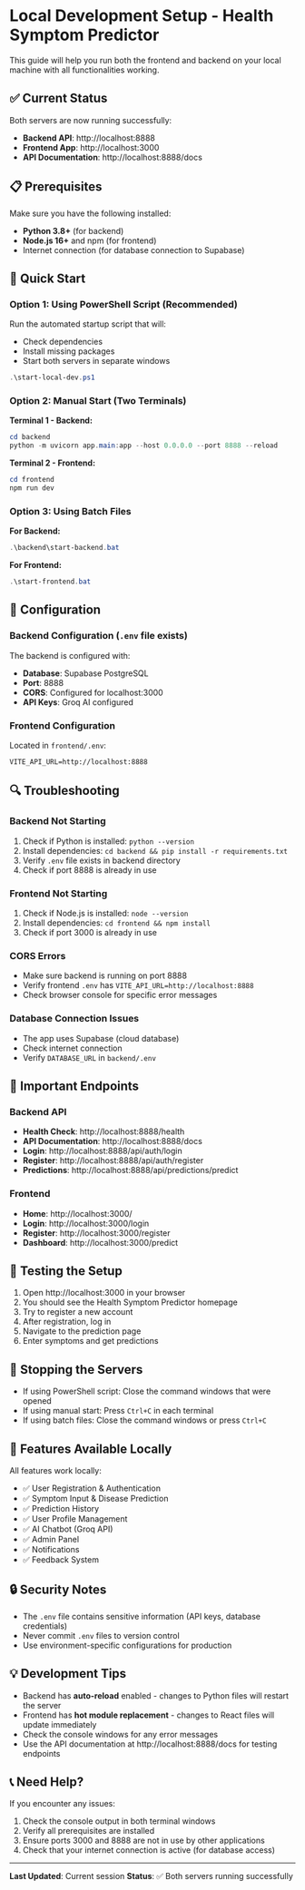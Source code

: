 # Local Development Setup - Health Symptom Predictor

This guide will help you run both the frontend and backend on your local machine with all functionalities working.

## ✅ Current Status

Both servers are now running successfully:
- **Backend API**: http://localhost:8888
- **Frontend App**: http://localhost:3000
- **API Documentation**: http://localhost:8888/docs

## 📋 Prerequisites

Make sure you have the following installed:
- **Python 3.8+** (for backend)
- **Node.js 16+** and npm (for frontend)
- Internet connection (for database connection to Supabase)

## 🚀 Quick Start

### Option 1: Using PowerShell Script (Recommended)

Run the automated startup script that will:
- Check dependencies
- Install missing packages
- Start both servers in separate windows

```powershell
.\start-local-dev.ps1
```

### Option 2: Manual Start (Two Terminals)

**Terminal 1 - Backend:**
```powershell
cd backend
python -m uvicorn app.main:app --host 0.0.0.0 --port 8888 --reload
```

**Terminal 2 - Frontend:**
```powershell
cd frontend
npm run dev
```

### Option 3: Using Batch Files

**For Backend:**
```powershell
.\backend\start-backend.bat
```

**For Frontend:**
```powershell
.\start-frontend.bat
```

## 🔧 Configuration

### Backend Configuration (`.env` file exists)
The backend is configured with:
- **Database**: Supabase PostgreSQL
- **Port**: 8888
- **CORS**: Configured for localhost:3000
- **API Keys**: Groq AI configured

### Frontend Configuration
Located in `frontend/.env`:
```env
VITE_API_URL=http://localhost:8888
```

## 🔍 Troubleshooting

### Backend Not Starting
1. Check if Python is installed: `python --version`
2. Install dependencies: `cd backend && pip install -r requirements.txt`
3. Verify `.env` file exists in backend directory
4. Check if port 8888 is already in use

### Frontend Not Starting
1. Check if Node.js is installed: `node --version`
2. Install dependencies: `cd frontend && npm install`
3. Check if port 3000 is already in use

### CORS Errors
- Make sure backend is running on port 8888
- Verify frontend `.env` has `VITE_API_URL=http://localhost:8888`
- Check browser console for specific error messages

### Database Connection Issues
- The app uses Supabase (cloud database)
- Check internet connection
- Verify `DATABASE_URL` in `backend/.env`

## 📍 Important Endpoints

### Backend API
- **Health Check**: http://localhost:8888/health
- **API Documentation**: http://localhost:8888/docs
- **Login**: http://localhost:8888/api/auth/login
- **Register**: http://localhost:8888/api/auth/register
- **Predictions**: http://localhost:8888/api/predictions/predict

### Frontend
- **Home**: http://localhost:3000/
- **Login**: http://localhost:3000/login
- **Register**: http://localhost:3000/register
- **Dashboard**: http://localhost:3000/predict

## 🎯 Testing the Setup

1. Open http://localhost:3000 in your browser
2. You should see the Health Symptom Predictor homepage
3. Try to register a new account
4. After registration, log in
5. Navigate to the prediction page
6. Enter symptoms and get predictions

## 🛑 Stopping the Servers

- If using PowerShell script: Close the command windows that were opened
- If using manual start: Press `Ctrl+C` in each terminal
- If using batch files: Close the command windows or press `Ctrl+C`

## 📝 Features Available Locally

All features work locally:
- ✅ User Registration & Authentication
- ✅ Symptom Input & Disease Prediction
- ✅ Prediction History
- ✅ User Profile Management
- ✅ AI Chatbot (Groq API)
- ✅ Admin Panel
- ✅ Notifications
- ✅ Feedback System

## 🔒 Security Notes

- The `.env` file contains sensitive information (API keys, database credentials)
- Never commit `.env` files to version control
- Use environment-specific configurations for production

## 💡 Development Tips

- Backend has **auto-reload** enabled - changes to Python files will restart the server
- Frontend has **hot module replacement** - changes to React files will update immediately
- Check the console windows for any error messages
- Use the API documentation at http://localhost:8888/docs for testing endpoints

## 📞 Need Help?

If you encounter any issues:
1. Check the console output in both terminal windows
2. Verify all prerequisites are installed
3. Ensure ports 3000 and 8888 are not in use by other applications
4. Check that your internet connection is active (for database access)

---

**Last Updated**: Current session
**Status**: ✅ Both servers running successfully

